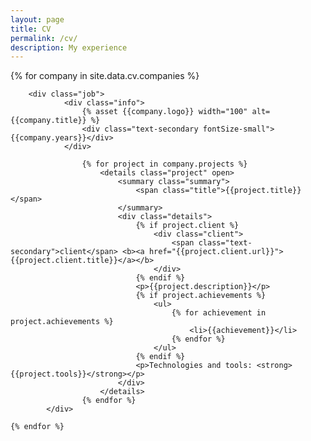 ```yaml
---
layout: page
title: CV
permalink: /cv/
description: My experience
---
```


<div class="jobs">
    {% for company in site.data.cv.companies %}

        <div class="job">
                <div class="info">
                    {% asset {{company.logo}} width="100" alt={{company.title}} %}
                    <div class="text-secondary fontSize-small">{{company.years}}</div>
                </div>

                    {% for project in company.projects %}
                        <details class="project" open>
                            <summary class="summary">
                                <span class="title">{{project.title}}</span>
                            </summary>
                            <div class="details">
                                {% if project.client %}
                                    <div class="client">
                                        <span class="text-secondary">client</span> <b><a href="{{project.client.url}}">{{project.client.title}}</a></b>
                                    </div>
                                {% endif %}
                                <p>{{project.description}}</p>
                                {% if project.achievements %}
                                    <ul>
                                        {% for achievement in project.achievements %}
                                            <li>{{achievement}}</li>
                                        {% endfor %}
                                    </ul>
                                {% endif %}
                                <p>Technologies and tools: <strong>{{project.tools}}</strong></p>
                            </div>
                        </details>
                    {% endfor %}
            </div>

    {% endfor %}

</div>
